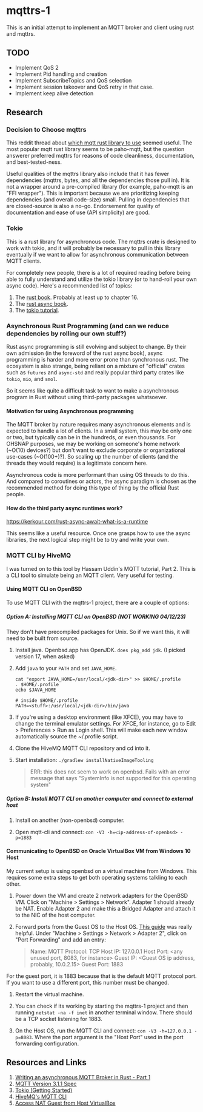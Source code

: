 # mqttrs-1

This is an initial attempt to implement an MQTT broker and client using rust and mqttrs.

## TODO

* Implement QoS 2
* Implement Pid handling and creation
* Implement SubscribeTopics and QoS selection
* Implement session takeover and QoS retry in that case.
* Implement keep alive detection

## Research

### Decision to Choose mqttrs

This reddit thread about [which mqtt rust library to use](https://www.reddit.com/r/rust/comments/g2c75e/which_mqtt_rust_library_do_you_recommend/) seemed useful. The most popular mqtt rust library seems to be paho-mqtt, but the question answerer preferred mqttrs for reasons of code cleanliness, documentation, and best-tested-ness.

Useful qualities of the mqttrs library also include that it has fewer dependencies (mqttrs, bytes, and all the dependencies those pull in). It is not a wrapper around a pre-compiled library (for example, paho-mqtt is an "FFI wrapper"). This is important because we are prioritizing keeping dependencies (and overall code-size) small. Pulling in dependencies that are closed-source is also a no-go. Endorsement for quality of documentation and ease of use (API simplicity) are good.

### Tokio

This is a rust library for asynchronous code. The mqttrs crate is designed to work with tokio, and it will probably be necessary to pull in this library eventually if we want to allow for asynchronous communication between MQTT clients.

For completely new people, there is a lot of required reading before being able to fully understand and utilize the tokio library (or to hand-roll your own async code). Here's a recommended list of topics:

1. The [rust book](https://doc.rust-lang.org/book/). Probably at least up to chapter 16.
1. The [rust async book](https://rust-lang.github.io/async-book/). 
1. The [tokio tutorial](https://tokio.rs/tokio/tutorial).

### Asynchronous Rust Programming (and can we reduce dependencies by rolling our own stuff?)

Rust async programming is still evolving and subject to change. By their own admission (in the foreword of the rust async book), async programming is harder and more error prone than synchronous rust. The ecosystem is also strange, being reliant on a mixture of "official" crates such as `futures` and `async-std` and really popular third party crates like `tokio`, `mio`, and `smol`.

So it seems like quite a difficult task to want to make a asynchronous program in Rust without using third-party packages whatsoever.

#### Motivation for using Asynchronous programming

The MQTT broker by nature requires many asynchronous elements and is expected to handle a lot of clients. In a small system, this may be only one or two, but typically can be in the hundreds, or even thousands. For OHSNAP purposes, we may be working on someone's home network (~O(10) devices?) but don't want to exclude corporate or organizational use-cases (~O(100+)?). So scaling up the number of clients (and the threads they would require) is a legitimate concern here.

Asynchronous code is more performant than using OS threads to do this. And compared to coroutines or actors, the async paradigm is chosen as the recommended method for doing this type of thing by the official Rust people.

#### How do the third party async runtimes work?

https://kerkour.com/rust-async-await-what-is-a-runtime

This seems like a useful resource. Once one grasps how to use the async libraries, the next logical step might be to try and write your own.

### MQTT CLI by HiveMQ

I was turned on to this tool by Hassam Uddin's MQTT tutorial, Part 2. This is a CLI tool to simulate being an MQTT cilent. Very useful for testing.

#### Using MQTT CLI on OpenBSD

To use MQTT CLI with the mqttrs-1 project, there are a couple of options:

##### Option A: Installing MQTT CLI on OpenBSD (NOT WORKING 04/12/23)

They don't have precompiled packages for Unix. So if we want this, it will need to be built from source.

1. Install java. Openbsd.app has OpenJDK. `does pkg_add jdk`. (I picked version 17, when asked)
1. Add `java` to your `PATH` and set `JAVA_HOME`.

   ```
   cat "export JAVA_HOME=/usr/local/<jdk-dir>" >> $HOME/.profile
   . $HOME/.profile
   echo $JAVA_HOME
   ```

   ```
   # inside $HOME/.profile
   PATH=<stuff>:/usr/local/<jdk-dir>/bin/java
   ```
1. If you're using a desktop environment (like XFCE), you may have to change the terminal emulator settings. For XFCE, for instance, go to Edit > Preferences > Run as Login shell. This will make each new window automatically source the ~/.profile script.

1. Clone the HiveMQ MQTT CLI repository and cd into it.

1. Start installation: `./gradlew installNativeImageTooling`

   > ERR: this does not seem to work on openbsd. Fails with an error message that says "SystemInfo is not supported for this operating system"

##### Option B: Install MQTT CLI on another computer and connect to external host

1. Install on another (non-openbsd) computer.

1. Open mqtt-cli and connect: `con -V3 -h=<ip-address-of-openbsd> -p=1883`

#### Communicating to OpenBSD on Oracle VirtualBox VM from Windows 10 Host

My current setup is using openbsd on a virtual machine from Windows. This requires some extra steps to get both operating systems talkling to each other.

1. Power down the VM and create 2 network adapters for the OpenBSD VM. Click on "Machine > Settings > Network". Adapter 1 should already be NAT. Enable Adapter 2 and make this a Bridged Adapter and attach it to the NIC of the host computer.

1. Forward ports from the Guest OS to the Host OS. [This guide](https://www.xmodulo.com/access-nat-guest-from-host-virtualbox.html) was really helpful. Under "Machine > Settings > Network > Adapter 2", click on "Port Forwarding" and add an entry:

   > Name: MQTT
   > Protocol: TCP
   > Host IP: 127.0.0.1
   > Host Port: \<any unused port, 8083, for instance\>
   > Guest IP: \<Guest OS ip address, probably, 10.0.2.15\>
   > Guest Port: 1883

For the guest port, it is 1883 because that is the default MQTT protocol port. If you want to use a different port, this number must be changed.

1. Restart the virtual machine.

1. You can check if its working by starting the mqttrs-1 project and then running `netstat -na -f inet` in another terminal window. There should be a TCP socket listening for 1883.

1. On the Host OS, run the MQTT CLI and connect: `con -V3 -h=127.0.0.1 -p=8083`. Where the port argument is the "Host Port" used in the port forwarding configuration.

## Resources and Links

1. [Writing an asynchronous MQTT Broker in Rust - Part 1](https://hassamuddin.com/blog/rust-mqtt/overview/)
1. [MQTT Version 3.1.1 Spec](http://docs.oasis-open.org/mqtt/mqtt/v3.1.1/os/mqtt-v3.1.1-os.html)
1. [Tokio (Getting Started)](https://tokio.rs/tokio/tutorial/hello-tokio)
1. [HiveMQ's MQTT CLI](https://hivemq.github.io/mqtt-cli/docs/installation/)
1. [Access NAT Guest from Host VirtualBox](https://www.xmodulo.com/access-nat-guest-from-host-virtualbox.html)
